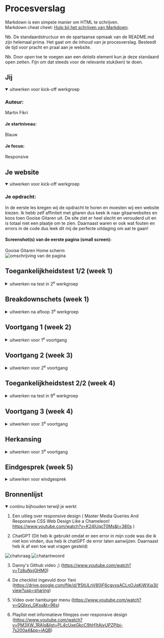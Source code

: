 # Procesverslag
Markdown is een simpele manier om HTML te schrijven.  
Markdown cheat cheet: [Hulp bij het schrijven van Markdown](https://github.com/adam-p/markdown-here/wiki/Markdown-Cheatsheet).

Nb. De standaardstructuur en de spartaanse opmaak van de README.md zijn helemaal prima. Het gaat om de inhoud van je procesverslag. Besteedt de tijd voor pracht en praal aan je website.

Nb. Door *open* toe te voegen aan een *details* element kun je deze standaard open zetten. Fijn om dat steeds voor de relevante stuk(ken) te doen.





## Jij

<details open>
  <summary>uitwerken voor kick-off werkgroep</summary>

  ### Auteur:
  Martin Fikri

  #### Je startniveau:
  Blauw

  #### Je focus:
  Responsive
 
</details>





## Je website

<details open>
  <summary>uitwerken voor kick-off werkgroep</summary>

  ### Je opdracht:
  In de eerste les kregen wij de opdracht te horen en moesten wij een website kiezen. Ik hebb zelf affiniteit met gitaren dus keek ik naar gitaarwebsites en koos toen Gooise Gitaren uit. De site ziet er heel slecht en verouderd uit en is totaal niet een plaatje om te zien. Daarnaast waren er ook wat fouten en errors in de code dus leek dit mij de perfecte uitdaging om aat te gaan!

  #### Screenshot(s) van de eerste pagina (small screen): 
  Gooise Gitaren Home scherm  
  <img src="readme-images/Scherm­afbeelding 2024-01-22 om 14.42.49.png" width="375px" alt="omschrijving van de pagina">
 
</details>



## Toegankelijkheidstest 1/2 (week 1)

<details>
  <summary>uitwerken na test in 2<sup>e</sup> werkgroep</summary>

  ### Bevindingen
  In de eerste week gingen we ook aan de slag met beperkingen. Hier hebben we het gehad over bepaalde soorten beperkingen en hebben we een hoorcollege gehad die daar wat meer over vertelde. Daarnaast gingen we in de les aan de slag en brachten we het ook echt in de praktijk

  Een van de tests was om te kijken hoe het was om met reuma een site te bedienen. Je kreeg een elastiekje om je vingers en dan moest je door de site heen gaan. Dit was aan het begin even wennen maar uiteindelijk lukte bijna alles wel prima. Wat ik wel merkte was dat de navigatie heel klein was, dus dit was zeker iets wat ik wilde verbeteren.

  Een andere test was voor slechtzienden. Hiervoor heb ik geprobeerd de text to speech functie te gebruiken. Hier was niet heel veel op aan te merken, het las alles gewoon voor en werkte prima. Het enige vervelende was dat de home pagina gigantisch lang is, waardoor het maar blijft praten. Dit kan heel vermoeiend zijn, dus wil ik mijn home pagina zeker een stuk korter hebben.

  Daarnaast moesten wij elkaars websites beoordelen door middel van een toegankelijkheidstest. Hierbij gingen we elkaars websites langs en gingen we controleren of bepaalde dingen het wel of niet deden. Yani heeft mijn site gecheckt en hieruit bleek dus dat er best wel wat errors waren. 
  
  -IMG tag's waren niet benoemd met een alt tag
  -Bijna alles is een H1 of P
  -Bijna geen alt tags, img's en icons worden niet beschreven
  
  Dit is dus iets wat ik zelf wel ga moeten verbeteren!

  

</details>



## Breakdownschets (week 1)

<details>
  <summary>uitwerken na afloop 3<sup>e</sup> werkgroep</summary>

  ### de hele pagina: 
  https://drive.google.com/file/d/1jGz_CryvCFRrTkL7Ve-y3sPzqnzuqlRv/view?usp=sharing

  ### dynamisch deel (bijv menu): 
  <img src="readme-images/Scherm­afbeelding 2024-01-23 om 16.46.52.png" width="375px" alt="breakdown van een dynamisch deel">

</details>





## Voortgang 1 (week 2)

<details>
  <summary>uitwerken voor 1<sup>e</sup> voortgang</summary>

  ### Stand van zaken
  In week 2 was ik gelijk begonnen met coderen. Ik begon allereerst met het maken van de nav en een deel van de home pagina. Dit vond ik zelf wel prima gaan en was ook tevreden met hoe het eruit zag!

  Mijn nav:
  <img src="readme-images/Schermafbeelding 2023-11-16 om 13.11.44.png" width="375px" alt="eerste nav">

  Gooise gitaren nav:
  <img src="readme-images/Scherm­afbeelding 2024-01-22 om 15.03.24.png" width="375px" alt="gooise nav">

  Aangezien dit stond ging ik proberen om verder te gaan met de site en met de new arrivals sectie. Dit vond ik wel lastig en was ook een uitdaging voor mij. Na wat rond te hebben gevraagd aan student assistenten en mede studenten was het mij toch gelukt om een eerste opzet ervan te maken.

<img src="readme-images/Schermafbeelding 2023-11-28 om 09.59.44.png" width="375px" alt="newarrivals">


</details>





## Voortgang 2 (week 3)

<details>
  <summary>uitwerken voor 2<sup>e</sup> voortgang</summary>

  ### Stand van zaken
  In week 3 was ik verder gegaan met het coderen. Ik had inmiddels de new arrivals staan alleen liep ik tegen wat dingetjes aan. Ik vroeg toen aan Marten of hij mij hierbij kon helpen en dat heeft hij ook kunnen doen! Het was nog niet perfect maar ben toen verder gegaan met het volgende deel en dat is de over ons. Hier heb ik gebruik gemaakt van grid en heb ook daar een opzet van kunnen maken!

  <img src="readme-images/Schermafbeelding 2023-11-16 om 13.11.53.png" width="375px" alt="overons">

</details>





## Toegankelijkheidstest 2/2 (week 4)

<details>
  <summary>uitwerken na test in 9<sup>e</sup> werkgroep</summary>

  ### Bevindingen
  Ik had niet super veel content in mijn site om mee te testen, dus had ik het gedaan met wat ik had. Ik ging met TAB door de website heen en dat ging prima. Verder zag alles er qua vormgeving wel prima uit dus heb ik daar niet veel aan veranderd. Wat wel is opgemerkt is dat bij de screen reader het niet helemaal soepel ging. Dit kwam omdat mijn benoeming van koppen niet helemaal optimaal was. Dit heb ik dus ook aangepast! 

  Daarnaast waren er images die ik niet had benoemd met de alt tag, dus dit heb ik ook meteen even gewijzigd!

</details>





## Voortgang 3 (week 4)

<details>
  <summary>uitwerken voor 3<sup>e</sup> voortgang</summary>

  ### Stand van zaken
  In week 4 had ik heel veel stress. Dit was de laatste week van het vak alleen stond ik er niet zo goed voor. Thuis ging het niet helemaal lekker waardoor ik niet veel concentratie en motivatie had en mijn code was ook niet het netst. Daarnaast lukte het mij niet om mijn website responsive te krijgen. Ik heb van alles geprobeerd maar het lukte mij niet, waardoor ik dus heb besloten om voor de herkansing te gaan en op nieuw te beginnen.
  

</details>





## Herkansing 

<details>
  <summary>uitwerken voor 3<sup>e</sup> voortgang</summary>

  ### Stand van zaken
  In de kerstvakantie besloot ik om de tijd te nemen om weer te beginnen. Het ging al weer iets beter met mij en was toen ook gelijk begonnen met de eerste opzet. Ik begon met het maken van de Nav en de voorpagina. Na wat dingen te hebben bekeken ging dit vrij soepel en was ook tevreden over het resultaat!

  Nieuwe Nav:
  <img src="readme-images/Scherm­afbeelding 2024-01-22 om 15.22.07.png" width="375px" alt="newnav">

  <img src="readme-images/Scherm­afbeelding 2024-01-22 om 15.22.46.png" width="375px" alt="newnavcode">

  Ik was heel tevreden over dit en ben toen meteen verder gegaan met de volgende sectie, de new arrivals. Hier heb ik een eerste opzet van gemaakt

  <img src="readme-images/Scherm­afbeelding 2023-12-29 om 13.37.46.png" width="375px" alt="new arrivals">

  Een tijdje later ben ik weer verder gegaan en heb ik de new arrivals sectie een beetje gestyled zodat het een beter beeld kon weergeven.

  <img src="readme-images/Scherm­afbeelding 2024-01-06 om 12.47.22.png" width="375px" alt="new arrivalsstyle">

  Ik ben toen ook verder gegaan met de over ons sectie. Dit heb ik gedaan door middel van een grid maken waardoor de image aan een helft kon staan en de tekst aan de andere helft. Ik heb toen ook door middel van een A tag een button gemaakt alleen stond het niet ideaal. Het zat een beetje in de weg van de tekst en wat ik ook probeerde, het lukte mij niet om het goed te krijgen. Na een paar dagen lopen kijken en klieren met de code kwam ik erachter dat ik de a tag binnen de article had gedaan. Dit was waarom de button dus steeds met de tekst mee bewoog. Ik heb toen de a tag er buiten gezet en het probleem was gefixt!

   <img src="readme-images/Scherm­afbeelding 2024-01-05 om 21.30.42.png" width="375px" alt="overons">

   <img src="readme-images/Scherm­afbeelding 2024-01-22 om 15.35.33.png" width="375px" alt="overonscode">

   <img src="readme-images/Scherm­afbeelding 2024-01-22 om 15.35.51.png" width="375px" alt="overonscodegefixt">


   Daarna ben ik verder gegaan met de sectie van alle merken. Aangezien ik al een beetje bekend was met grid was dit niet meer zo lastig en heb ik dit ook kunnen doen!

   <img src="readme-images/Scherm­afbeelding 2024-01-22 om 15.40.58.png" width="375px" alt="allemerkencode">

   <img src="readme-images/Scherm­afbeelding 2024-01-22 om 15.39.13.png" width="375px" alt="allemerken">

   Ik ben later verder gegaan met wat kleine dingen zoals de forum sectie en de footer. Na dat alles stond was het tijd voor mijn grootste uitdaging (en mijn grootste angst van het project): Responsiveness. 
   Ik ben allerlei filmjes gaan kijken hier over om een beter beeld te krijgen. Aan het begin leek het lastig, maar na het echt te hebben gedaan en geprobeerd ging het allemaal wel! 

   Ik begon met de NAV responsive te krijgen en een hamburger menu te creeëren. Na wat onderzoek en hier en daar wat vragen rond te hebben gesteld was het me bijna gelukt. Ik weet niet waarom maar het menutje kwam maar niet te voorschijn. Dit vond ik heel jammer, maar na goed te hebben gekeken bleek het dus te zijn dat ik niet de icon library had gelinkt aan mijn document. Na dit te hebben gedaan werkte alles vlekkeloos, wat een opluchting!

   <img src="readme-images/Scherm­afbeelding 2024-01-22 om 15.46.36.png" width="375px" alt="navburgerless">

   <img src="readme-images/Scherm­afbeelding 2024-01-21 om 16.48.41.png" width="375px" alt="navcode">

   <img src="readme-images/Scherm­afbeelding 2024-01-21 om 19.45.30.png" width="375px" alt="navburger">

   Nu deze mijlpaal was behaald was het tijd om de laatste loodjes af te maken en de gehele site responsive te maken. Dit ging niet zonder slag of stoot, maar uiteindelijk was het mij toch gelukt om alles responsive te maken. 

   <img src="readme-images/Scherm­afbeelding 2024-01-22 om 15.53.46.png" width="375px" alt="home">

   <img src="readme-images/Scherm­afbeelding 2024-01-22 om 15.51.41.png" width="375px" alt="na">

   <img src="readme-images/Scherm­afbeelding 2024-01-22 om 15.39.13.png" width="375px" alt="allemerken">

   <img src="readme-images/Scherm­afbeelding 2024-01-22 om 15.52.11.png" width="375px" alt="formfooter">

   <img src="readme-images/Scherm­afbeelding 2024-01-22 om 15.52.38.png" width="375px" alt="mobilehome">

   <img src="readme-images/Scherm­afbeelding 2024-01-22 om 15.52.55.png" width="375px" alt="mobileoverons">

   <img src="readme-images/Scherm­afbeelding 2024-01-22 om 15.53.07.png" width="375px" alt="mobileformfooter">





















  

</details>





## Eindgesprek (week 5)

<details>
  <summary>uitwerken voor eindgesprek</summary>

  ### Je uitkomst - karakteristiek screenshots:
  <img src="readme-images/dummy-plaatje.jpg" width="375px" alt="uitomst opdracht 1">


  ### Dit ging goed/Heb ik geleerd: 
  Ik heb heel veel mogen leren dit project! Ik heb vooral geleerd hoe je met grid's moet werken  en hoe je dingen responsive maakt (had niet gedacht dat ik dit kon zeggen ;)! Het was echt een rollercoaster van emoties maar ik ben blij dat ik dit heb kunnen neerzetten en ben zeker tevreden met het eind resultaat!
 


  ### Dit was lastig/Is niet gelukt:
  Wat vooral lastig was (maar wel uiteindelijk gelukt) was het responsive maken. Hier heb ik heel veel tijd in moeten stoppen om het uiteindelijk te snappen maar het was alle moeite en tijd waard! Wat ik wel eventueel later zou willen doen wat niet was gelukt was verder gaan met dan bijvoorbeeld dingen in je winkelmandje stoppen of een filter systeem maar aangezien de tijd die we ervoor hebben gekregen neem ik mijzelf dat ook niet kwalijk. Ik ben zeer tevreden met het eind resultaat en heb heel veel mogen leren!
</details>





## Bronnenlijst

<details open>
  <summary>continu bijhouden terwijl je werkt</summary>

  1. Een uitleg over responsive design  ( Master Media Queries And Responsive CSS Web Design Like a Chameleon!  https://www.youtube.com/watch?v=K24lUqcT0Ms&t=380s )

  2. ChatGPT (Dit heb ik gebruikt omdat er een error in mijn code was die ik niet kon vinden, dus heb ik chatGPT de error laten aanwijzen. Daarnaast heb ik af een toe wat vragen gesteld)

  <img src="readme-images/Scherm­afbeelding 2024-01-24 om 11.53.59.png" width="375px" alt="chatvraag">
  <img src="readme-images/Scherm­afbeelding 2024-01-24 om 11.54.18.png" width="375px" alt="chatantwoord">


  3. Danny's Github video ;) (https://www.youtube.com/watch?v=Tz8uNxjGHM0)

  4. De checklist ingevuld door Yani (https://drive.google.com/file/d/1fStULnV80jF6cgvxsACLnOJqKiWXia3l/view?usp=sharing)

  5. Video over hamburger menu (https://www.youtube.com/watch?v=QQlxvj_GKss&t=96s)

  6. Playlist met informatieve filmpjes over responsive design (https://www.youtube.com/watch?v=PM3XW_1RAIs&list=PL4cUxeGkcC9hH1tAjyUPZPjbj-7s200a4&pp=iAQB)

</details>